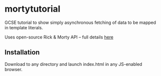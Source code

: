 # mortytutorial

GCSE tutorial to show simply asynchronous fetching of data to be mapped in template literals.

Uses open-source Rick & Morty API – full details [here](https://rickandmortyapi.com/documentation/)

## Installation

Download to any directory and launch index.html in any JS-enabled browser.
